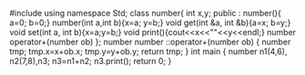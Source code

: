 #include<iostream>
using namespace Std;
class number{
int x,y;
public :
number(){ a=0; b=0;}
number(int a,int b){x=a; y=b;}
void get(int &a, int &b){a=x; b=y;}
void set(int a, int b){x=a;y=b;}
void print(){cout<<x<<""<<y<<endl;}
number operator+(number ob)
};
number number ::operator+(number ob)
{
number tmp;
tmp.x=x+ob.x;
tmp.y=y+ob.y;
return tmp;
}
int main
{
number n1(4,6), n2(7,8),n3;
n3=n1+n2;
n3.print();
return 0;
}

